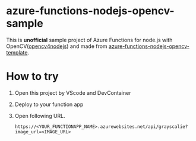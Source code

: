 # azure-functions-nodejs-opencv-sample

This is **unofficial** sample project of Azure Functions for node.js with OpenCV([opencv4nodejs](https://www.npmjs.com/package/opencv4nodejs)) and made from [azure-functions-nodejs-opencv-template](https://github.com/horihiro/azure-functions-nodejs-opencv-template).

# How to try

1. Open this project by VScode and DevContainer

2. Deploy to your function app

3. Open following URL.
    ```
    https://<YOUR_FUNCTIONAPP_NAME>.azurewebsites.net/api/grayscalie?image_url=<IMAGE_URL>
    ```